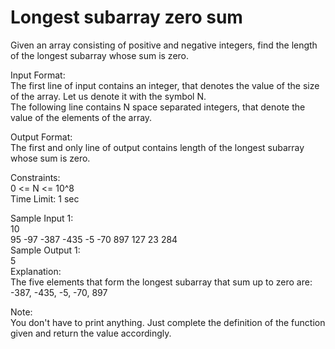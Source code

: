 # Longest subarray zero sum




Given an array consisting of positive and negative integers, find the length of the longest subarray whose sum is zero.             

Input Format:             
The first line of input contains an integer, that denotes the value of the size of the array. Let us denote it with the symbol N.                
The following line contains N space separated integers, that denote the value of the elements of the array.              

Output Format:           
The first and only line of output contains length of the longest subarray whose sum is zero.               

Constraints:             
0 <= N <= 10^8             
Time Limit: 1 sec            

Sample Input 1:             
10               
95 -97 -387 -435 -5 -70 897 127 23 284              
Sample Output 1:                 
5                    
Explanation:                
The five elements that form the longest subarray that sum up to zero are: -387, -435, -5, -70, 897              

Note:               
You don't have to print anything. Just complete the definition of the function given and return the value accordingly.              

